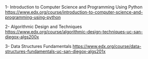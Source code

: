 1- Introduction to Computer Science and Programming Using Python
https://www.edx.org/course/introduction-to-computer-science-and-programming-using-python

2- Algorithmic Design and Techniques
https://www.edx.org/course/algorithmic-design-techniques-uc-san-diegox-algs200x

3- Data Structures Fundamentals
https://www.edx.org/course/data-structures-fundamentals-uc-san-diegox-algs201x
